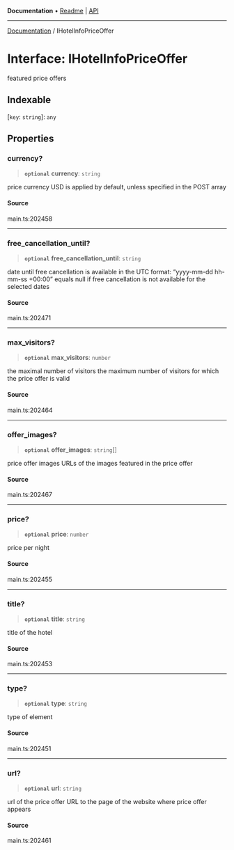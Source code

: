 **Documentation** • [Readme](../README.md) \| [API](../globals.md)

***

[Documentation](../README.md) / IHotelInfoPriceOffer

# Interface: IHotelInfoPriceOffer

featured price offers

## Indexable

 \[`key`: `string`\]: `any`

## Properties

### currency?

> **`optional`** **currency**: `string`

price currency
USD is applied by default, unless specified in the POST array

#### Source

main.ts:202458

***

### free\_cancellation\_until?

> **`optional`** **free\_cancellation\_until**: `string`

date until free cancellation is available
in the UTC format: “yyyy-mm-dd hh-mm-ss +00:00”
equals null if free cancellation is not available for the selected dates

#### Source

main.ts:202471

***

### max\_visitors?

> **`optional`** **max\_visitors**: `number`

the maximal number of visitors
the maximum number of visitors for which the price offer is valid

#### Source

main.ts:202464

***

### offer\_images?

> **`optional`** **offer\_images**: `string`[]

price offer images
URLs of the images featured in the price offer

#### Source

main.ts:202467

***

### price?

> **`optional`** **price**: `number`

price per night

#### Source

main.ts:202455

***

### title?

> **`optional`** **title**: `string`

title of the hotel

#### Source

main.ts:202453

***

### type?

> **`optional`** **type**: `string`

type of element

#### Source

main.ts:202451

***

### url?

> **`optional`** **url**: `string`

url of the price offer
URL to the page of the website where price offer appears

#### Source

main.ts:202461

